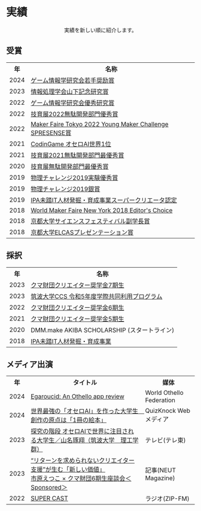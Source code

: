 # 実績

<div style="text-align:center">
    実績を新しい順に紹介します。
</div>


## 受賞
<div class="table_wrapper"><table><tbody>
<tr>
<th>年</th><th>名称</th>
</tr>
<tr>
<td>2024</td>
<td><a href="https://www.ipsj.or.jp/award/gi-award1.html" target="_blank" el="”noopener" noreferrer”="">ゲーム情報学研究会若手奨励賞</a></td>
</tr>
<tr>
<td>2023</td>
<td><a href="https://www.ipsj.or.jp/award/yamashita2023.html" target="_blank" el="”noopener" noreferrer”="">情報処理学会山下記念研究賞</a></td>
</tr>
<tr>
<td>2022</td>
<td><a href="https://www.ipsj.or.jp/award/gi-award2.html" target="_blank" el="”noopener" noreferrer”="">ゲーム情報学研究会優秀研究賞</a></td>
</tr>
<tr>
<td>2022</td>
<td><a href="https://talent.supporterz.jp/geekten/2022/" target="_blank" el="”noopener" noreferrer”="">技育展2022無駄開発部門優秀賞</a></td>
</tr>
<tr>
<td>2022</td>
<td><a href="https://makezine.jp/event/makerfaire/ymc2022/" target="_blank" el="”noopener" noreferrer”="">Maker Faire Tokyo 2022 Young Maker Challenge SPRESENSE賞</a></td>
</tr>
<tr>
<td>2021</td>
<td><a href="https://www.codingame.com/multiplayer/bot-programming/othello-1" target="_blank" el="”noopener" noreferrer”="">CodinGame オセロAI世界1位</a></td>
</tr>
<tr>
<td>2021</td>
<td><a href="https://talent.supporterz.jp/geekten/2021/" target="_blank" el="”noopener" noreferrer”="">技育展2021無駄開発部門最優秀賞</a></td>
</tr>
<tr>
<td>2020</td>
<td><a href="https://talent.supporterz.jp/geekten/2020/" target="_blank" el="”noopener" noreferrer”="">技育展無駄開発部門最優秀賞</a></td>
</tr>
<tr>
<td>2019</td>
<td><a href="http://www.jpho.jp/2019/prizes at phy-chal-2019.pdf" target="_blank" el="”noopener" noreferrer”="">物理チャレンジ2019実験優秀賞</a></td>
</tr>
<tr>
<td>2019</td>
<td><a href="http://www.jpho.jp/2019/prizes at phy-chal-2019.pdf" target="_blank" el="”noopener" noreferrer”="">物理チャレンジ2019銀賞</a></td>
</tr>
<tr>
<td>2019</td>
<td><a href="https://www.ipa.go.jp/jinzai/mitou/it/supercreator-list.html" target="_blank" el="”noopener" noreferrer”="">IPA未踏IT人材発掘・育成事業スーパークリエータ認定</a></td>
</tr>
<tr>
<td>2018</td>
<td><a href="https://makerfaire.com/maker/entry/67738/" target="_blank" el="”noopener" noreferrer”="">World Maker Faire New York 2018 Editor's Choice</a></td>
</tr>
<tr>
<td>2018</td>
<td><a href="https://www.kyoto-u.ac.jp/ja/news/2018-04-09-0" target="_blank" el="”noopener" noreferrer”="">京都大学サイエンスフェスティバル副学長賞</a></td>
</tr>
<tr>
<td>2018</td>
<td><a href="https://www.kyoto-u.ac.jp/ja/news/2018-03-09-0" target="_blank" el="”noopener" noreferrer”="">京都大学ELCASプレゼンテーション賞</a></td>
</tr>
</tbody></table></div>



## 採択
<div class="table_wrapper"><table><tbody>
<tr>
<th>年</th><th>名称</th>
</tr>
<tr>
<td>2023</td>
<td><a href="https://kuma-foundation.org/student/takuto-yamana/" target="_blank" el="”noopener" noreferrer”="">クマ財団クリエイター奨学金7期生</a></td>
</tr>
<tr>
<td>2023</td>
<td><a href="https://project.ccs.tsukuba.ac.jp/event/24/contributions/439/" target="_blank" el="”noopener" noreferrer”="">筑波大学CCS 令和5年度学際共同利用プログラム</a></td>
</tr>
<tr>
<td>2022</td>
<td><a href="https://kuma-foundation.org/student/takuto-yamana/" target="_blank" el="”noopener" noreferrer”="">クマ財団クリエイター奨学金6期生</a></td>
</tr>
<tr>
<td>2021</td>
<td><a href="https://kuma-foundation.org/student/takuto-yamana/" target="_blank" el="”noopener" noreferrer”="">クマ財団クリエイター奨学金5期生</a></td>
</tr>
<tr>
<td>2020</td>
<td>DMM.make AKIBA SCHOLARSHIP (スタートライン)</td>
</tr>
<tr>
<td>2018</td>
<td><a href="https://www.ipa.go.jp/jinzai/mitou/it/2018/gaiyou_s-5.html" target="_blank" el="”noopener" noreferrer”="">IPA未踏IT人材発掘・育成事業</a></td>
</tr>
</tbody></table></div>




## メディア出演
<div class="table_wrapper"><table><tbody>
<tr>
<th>年</th><th>タイトル</th><th>媒体</th>
</tr>
<tr>
<td>2024</td>
<td><a href="https://www.worldothello.org/news/354/egaroucid-an-othello-app-review" target="_blank" el="”noopener" noreferrer”="">Egaroucid: An Othello app review</a></td>
<td>World Othello Federation</td>
</tr>
<tr>
<td>2024</td>
<td><a href="https://web.quizknock.com/othello-ai" target="_blank" el="”noopener" noreferrer”="">世界最強の「オセロAI」を作った大学生　創作の原点は「1冊の絵本」</a></td>
<td>QuizKnock Webメディア</td>
</tr>
<tr>
<td>2023</td>
<td><a href="https://www.tv-tokyo.co.jp/tankyunokaidan/backnumber/index.html?trgt=20230720" target="_blank" el="”noopener" noreferrer”="">探究の階段 オセロAIで世界に注目される大学生／山名琢翔（筑波大学　理工学群）</a></td>
<td>テレビ(テレ東)</td>
</tr>
<tr>
<td>2023</td>
<td><a href="https://neutmagazine.com/interview_kumafoundation_2023" target="_blank" el="”noopener" noreferrer”="">“リターンを求められないクリエイター支援”が生む「新しい価値」<br>市原えつこ × クマ財団6期生座談会＜Sponsored＞</a></td>
<td>記事(NEUT Magazine)</td>
</tr>
<tr>
<td>2022</td>
<td><a href="https://zip-fm.co.jp/programs/6e68fe9e-29bd-49c0-aec6-ab27c7320248" target="_blank" el="”noopener" noreferrer”="">SUPER CAST</a></td>
<td>ラジオ(ZIP-FM)</td>
</tr>
</tbody></table></div>

